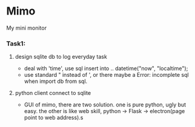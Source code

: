 # Mimo
My mini monitor

### Task1:

1. design sqlite db to log everyday task
	* deal with 'time', use sql insert into .. datetime("now", "localtime");
	* use standard " instead of ', or there maybe a Error: incomplete sql when import db from sql.

2. python client connect to sqlite
	* GUI of mimo, there are two solution. one is pure python, ugly but easy. the other is like web skill, python -> Flask -> electron(page point to web address).s
